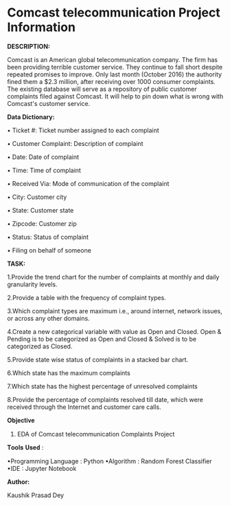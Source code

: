 # Comcast telecommunication Project Information



**DESCRIPTION:**

Comcast is an American global telecommunication company. The firm has been providing terrible customer service. They continue to fall short despite repeated promises to improve. Only last month (October 2016) the authority fined them a $2.3 million, after receiving over 1000 consumer complaints.
The existing database will serve as a repository of public customer complaints filed against Comcast.
It will help to pin down what is wrong with Comcast's customer service.

**Data Dictionary:**

•	Ticket #: Ticket number assigned to each complaint

•	Customer Complaint: Description of complaint

•	Date: Date of complaint

•	Time: Time of complaint

•	Received Via: Mode of communication of the complaint

•	City: Customer city

•	State: Customer state

•	Zipcode: Customer zip

•	Status: Status of complaint

•	Filing on behalf of someone


**TASK:**

1.Provide the trend chart for the number of complaints at monthly and daily granularity levels.

2.Provide a table with the frequency of complaint types.

3.Which complaint types are maximum i.e., around internet, network issues, or across any other domains.

4.Create a new categorical variable with value as Open and Closed. Open & Pending is to be categorized as Open and Closed & Solved is to be categorized as Closed.

5.Provide state wise status of complaints in a stacked bar chart. 

6.Which state has the maximum complaints

7.Which state has the highest percentage of unresolved complaints

8.Provide the percentage of complaints resolved till date, which were received through the Internet and customer care calls.

𝐎𝐛𝐣𝐞𝐜𝐭𝐢𝐯𝐞 

1) EDA of Comcast telecommunication Complaints Project 

𝐓𝐨𝐨𝐥𝐬 𝐔𝐬𝐞𝐝 :

•Programming Language : Python
•Algorithm : Random Forest Classifier
•IDE : Jupyter Notebook

**Author:**

Kaushik Prasad Dey



